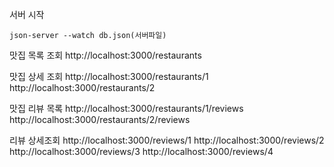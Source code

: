 서버 시작
```shell
json-server --watch db.json(서버파일)
```

맛집 목록 조회
  http://localhost:3000/restaurants

맛집 상세 조회
  http://localhost:3000/restaurants/1
  http://localhost:3000/restaurants/2

맛집 리뷰 목록
  http://localhost:3000/restaurants/1/reviews
  http://localhost:3000/restaurants/2/reviews

리뷰 상세조회
  http://localhost:3000/reviews/1
  http://localhost:3000/reviews/2
  http://localhost:3000/reviews/3
  http://localhost:3000/reviews/4

